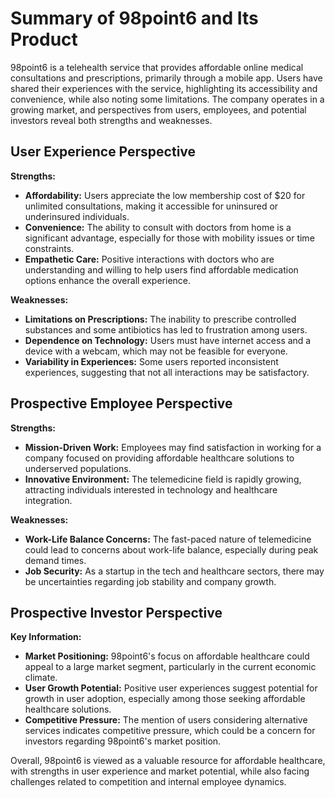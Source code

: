 # Summary of 98point6 and Its Product

98point6 is a telehealth service that provides affordable online medical consultations and prescriptions, primarily through a mobile app. Users have shared their experiences with the service, highlighting its accessibility and convenience, while also noting some limitations. The company operates in a growing market, and perspectives from users, employees, and potential investors reveal both strengths and weaknesses.

## User Experience Perspective
**Strengths:**
- **Affordability:** Users appreciate the low membership cost of $20 for unlimited consultations, making it accessible for uninsured or underinsured individuals.
- **Convenience:** The ability to consult with doctors from home is a significant advantage, especially for those with mobility issues or time constraints.
- **Empathetic Care:** Positive interactions with doctors who are understanding and willing to help users find affordable medication options enhance the overall experience.

**Weaknesses:**
- **Limitations on Prescriptions:** The inability to prescribe controlled substances and some antibiotics has led to frustration among users.
- **Dependence on Technology:** Users must have internet access and a device with a webcam, which may not be feasible for everyone.
- **Variability in Experiences:** Some users reported inconsistent experiences, suggesting that not all interactions may be satisfactory.

## Prospective Employee Perspective
**Strengths:**
- **Mission-Driven Work:** Employees may find satisfaction in working for a company focused on providing affordable healthcare solutions to underserved populations.
- **Innovative Environment:** The telemedicine field is rapidly growing, attracting individuals interested in technology and healthcare integration.

**Weaknesses:**
- **Work-Life Balance Concerns:** The fast-paced nature of telemedicine could lead to concerns about work-life balance, especially during peak demand times.
- **Job Security:** As a startup in the tech and healthcare sectors, there may be uncertainties regarding job stability and company growth.

## Prospective Investor Perspective
**Key Information:**
- **Market Positioning:** 98point6's focus on affordable healthcare could appeal to a large market segment, particularly in the current economic climate.
- **User Growth Potential:** Positive user experiences suggest potential for growth in user adoption, especially among those seeking affordable healthcare solutions.
- **Competitive Pressure:** The mention of users considering alternative services indicates competitive pressure, which could be a concern for investors regarding 98point6's market position.

Overall, 98point6 is viewed as a valuable resource for affordable healthcare, with strengths in user experience and market potential, while also facing challenges related to competition and internal employee dynamics.